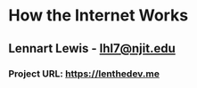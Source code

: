 # How the Internet Works 
## Lennart Lewis  - lhl7@njit.edu
### Project URL: https://lenthedev.me




